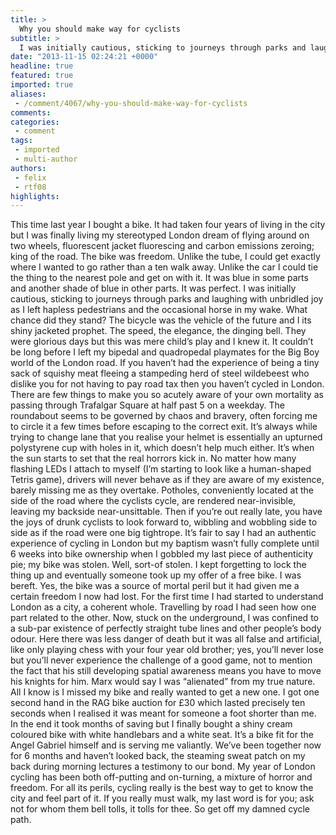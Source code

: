 ```yaml
---
title: >
  Why you should make way for cyclists
subtitle: >
  I was initially cautious, sticking to journeys through parks and laughing with unbridled joy as I left hapless pedestrians and the occasional horse in my wake. What chance did they stand? The bicycle was the vehicle of the future and I its shiny jacketed prophet.
date: "2013-11-15 02:24:21 +0000"
headline: true
featured: true
imported: true
aliases:
 - /comment/4067/why-you-should-make-way-for-cyclists
comments:
categories:
 - comment
tags:
 - imported
 - multi-author
authors:
 - felix
 - rtf08
highlights:
---
```


This time last year I bought a bike. It had taken four years of living in the city but I was finally living my stereotyped London dream of flying around on two wheels, fluorescent jacket fluorescing and carbon emissions zeroing; king of the road. The bike was freedom. Unlike the tube, I could get exactly where I wanted to go rather than a ten walk away. Unlike the car I could tie the thing to the nearest pole and get on with it. It was blue in some parts and another shade of blue in other parts. It was perfect.
 I was initially cautious, sticking to journeys through parks and laughing with unbridled joy as I left hapless pedestrians and the occasional horse in my wake. What chance did they stand? The bicycle was the vehicle of the future and I its shiny jacketed prophet. The speed, the elegance, the dinging bell. They were glorious days but this was mere child’s play and I knew it. It couldn’t be long before I left my bipedal and quadropedal playmates for the Big Boy world of the London road.
 If you haven’t had the experience of being a tiny sack of squishy meat fleeing a stampeding herd of steel wildebeest who dislike you for not having to pay road tax then you haven’t cycled in London. There are few things to make you so acutely aware of your own mortality as passing through Trafalgar Square at half past 5 on a weekday. The roundabout seems to be governed by chaos and bravery, often forcing me to circle it a few times before escaping to the correct exit. It’s always while trying to change lane that you realise your helmet is essentially an upturned polystyrene cup with holes in it, which doesn’t help much either.
 It’s when the sun starts to set that the real horrors kick in. No matter how many flashing LEDs I attach to myself (I’m starting to look like a human-shaped Tetris game), drivers will never behave as if they are aware of my existence, barely missing me as they overtake. Potholes, conveniently located at the side of the road where the cyclists cycle, are rendered near-invisible, leaving my backside near-unsittable. Then if you’re out really late, you have the joys of drunk cyclists to look forward to, wibbling and wobbling side to side as if the road were one big tightrope.
 It’s fair to say I had an authentic experience of cycling in London but my baptism wasn’t fully complete until 6 weeks into bike ownership when I gobbled my last piece of authenticity pie; my bike was stolen. Well, sort-of stolen. I kept forgetting to lock the thing up and eventually someone took up my offer of a free bike.
 I was bereft. Yes, the bike was a source of mortal peril but it had given me a certain freedom I now had lost. For the first time I had started to understand London as a city, a coherent whole. Travelling by road I had seen how one part related to the other. Now, stuck on the underground, I was confined to a sub-par existence of perfectly straight tube lines and other people’s body odour. Here there was less danger of death but it was all false and artificial, like only playing chess with your four year old brother; yes, you’ll never lose but you’ll never experience the challenge of a good game, not to mention the fact that his still developing spatial awareness means you have to move his knights for him.
 Marx would say I was “alienated” from my true nature. All I know is I missed my bike and really wanted to get a new one. I got one second hand in the RAG bike auction for £30 which lasted precisely ten seconds when I realised it was meant for someone a foot shorter than me. In the end it took months of saving but I finally bought a shiny cream coloured bike with white handlebars and a white seat. It’s a bike fit for the Angel Gabriel himself and is serving me valiantly. We’ve been together now for 6 months and haven’t looked back, the steaming sweat patch on my back during morning lectures a testimony to our bond.
 My year of London cycling has been both off-putting and on-turning, a mixture of horror and freedom. For all its perils, cycling really is the best way to get to know the city and feel part of it. If you really must walk, my last word is for you; ask not for whom them bell tolls, it tolls for thee. So get off my damned cycle path.
